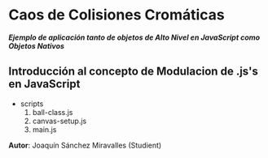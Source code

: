 # Caos de Colisiones Cromáticas

***Ejemplo de aplicación tanto de objetos de Alto Nivel en JavaScript como Objetos Nativos***

## Introducción al concepto de Modulacion de .js's en JavaScript

* scripts
    1. ball-class.js
    2. canvas-setup.js
    3. main.js

**Autor**: Joaquín Sánchez Miravalles (Studient)